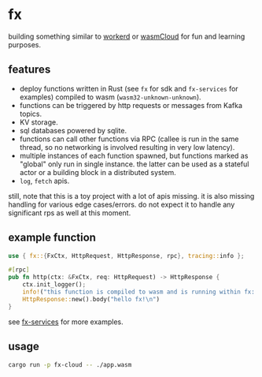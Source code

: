 # fx

building something similar to [workerd](https://github.com/cloudflare/workerd) or [wasmCloud](https://github.com/wasmCloud/wasmCloud) for fun and learning purposes.

## features

- deploy functions written in Rust (see `fx` for sdk and `fx-services` for examples) compiled to wasm (`wasm32-unknown-unknown`).
- functions can be triggered by http requests or messages from Kafka topics.
- KV storage.
- sql databases powered by sqlite.
- functions can call other functions via RPC (callee is run in the same thread, so no networking is involved resulting in very low latency).
- multiple instances of each function spawned, but functions marked as "global" only run in single instance. the latter can be used as a stateful actor or a building block in a distributed system.
- `log`, `fetch` apis.

still, note that this is a toy project with a lot of apis missing. it is also missing handling for various edge cases/errors. do not expect it to handle any significant rps as well at this moment.

## example function

```rust
use { fx::{FxCtx, HttpRequest, HttpResponse, rpc}, tracing::info };

#[rpc]
pub fn http(ctx: &FxCtx, req: HttpRequest) -> HttpResponse {
    ctx.init_logger();
    info!("this function is compiled to wasm and is running within fx: {}", req.url);
    HttpResponse::new().body("hello fx!\n")
}
```

see [fx-services](./fx-services) for more examples.

## usage

```bash
cargo run -p fx-cloud -- ./app.wasm
```
